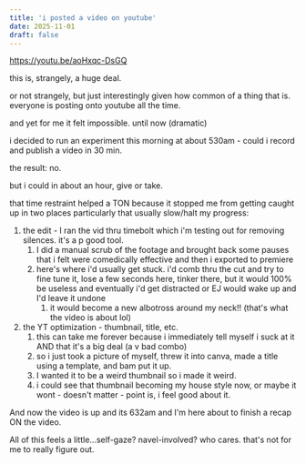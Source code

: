 ```yaml
---
title: 'i posted a video on youtube'
date: 2025-11-01
draft: false
---
```


https://youtu.be/aoHxqc-DsGQ

this is, strangely, a huge deal. 

or not strangely, but just interestingly given how common of a thing that is. everyone is posting onto youtube all the time. 

and yet for me it felt impossible. until now (dramatic)

i decided to run an experiment this morning at about 530am - could i record and publish a video in 30 min. 

the result: no. 

but i could in about an hour, give or take. 

that time restraint helped a TON because it stopped me from getting caught up in two places particularly that usually slow/halt my progress: 

1. the edit - I ran the vid thru timebolt which i'm testing out for removing silences. it's a p good tool. 
	1. I did a manual scrub of the footage and brought back some pauses that i felt were comedically effective and then i exported to premiere 
	2. here's where i'd usually get stuck. i'd comb thru the cut and try to fine tune it, lose a few seconds here, tinker there, but it would 100% be useless and eventually i'd get distracted or EJ would wake up and I'd leave it undone
		1. it would become a new albotross around my neck!! (that's what the video is about lol)
2. the YT optimization - thumbnail, title, etc. 
	1. this can take me forever because i immediately tell myself i suck at it AND that it's a big deal (a v bad combo)
	2. so i just took a picture of myself, threw it into canva, made a title using a template, and bam put it up. 
	3. I wanted it to be a weird thumbnail so i made it weird. 
	4. i could see that thumbnail becoming my house style now, or maybe it wont - doesn't matter - point is, i feel good about it. 

And now the video is up and its 632am and I'm here about to finish a recap ON the video. 

All of this feels a little...self-gaze? navel-involved? who cares. that's not for me to really figure out. 
